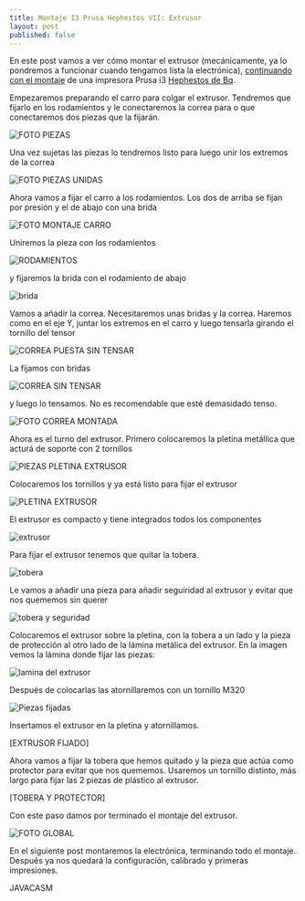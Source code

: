 ```yaml
---
title: Montaje I3 Prusa Hephestos VII: Extrusor
layout: post
published: false
---
```



En este post vamos a ver cómo montar el extrusor (mecánicamente, ya lo pondremos a funcionar cuando tengamos lista la electrónica), [continuando con el montaje](http://blog.elcacharreo.com/tag/hephestos/) de una impresora Prusa i3 [Hephestos de Bq](http://bq.com/es/prusa). 

Empezaremos preparando el carro para colgar el extrusor. Tendremos que fijarlo en los rodamientos y le conectaremos la correa para o que conectaremos dos piezas que la fijarán.

![FOTO PIEZAS](https://lh4.googleusercontent.com/-8iR24oKkisI/VVfCYtrjjtI/AAAAAAAA7bw/sGo2cvrdYq0/w1014-h761-no/IMG_20150515_200737.jpg)

Una vez sujetas las piezas lo tendremos listo para luego unir los extremos de la correa

![FOTO PIEZAS UNIDAS](https://lh6.googleusercontent.com/-8kERMbVA_uA/VVfCYl2eQMI/AAAAAAAA7bo/EHYJs0RJL0o/w1014-h761-no/IMG_20150515_201228.jpg)

Ahora vamos a fijar el carro a los rodamientos. Los dos de arriba se fijan por presión y el de abajo con una brida

![FOTO MONTAJE CARRO](https://lh6.googleusercontent.com/-UkjyQnh2IIE/VVfCYu_Hh1I/AAAAAAAA7Sw/pP67tawSkz4/w1014-h761-no/IMG_20150515_201509.jpg)

Uniremos la pieza con los rodamientos

![RODAMIENTOS](https://lh4.googleusercontent.com/-YEyF4ieKVCA/VVfCYrlBO7I/AAAAAAAA7Sw/gM6FICYzsQE/w1014-h761-no/IMG_20150516_013432.jpg)

y fijaremos la brida con el rodamiento de abajo

![brida](https://lh4.googleusercontent.com/-dHtcBZyX2fQ/VVfCYhkmGpI/AAAAAAAA7Sw/xU2YVYVSTek/w1014-h761-no/IMG_20150515_201911.jpg)

Vamos a añadir la correa. Necesitaremos unas bridas y la correa. Haremos como en el eje Y, juntar los extremos en el carro y luego tensarla girando el tornillo del tensor

![CORREA PUESTA SIN TENSAR](https://lh6.googleusercontent.com/-nLm5FJmLj-Y/VVfCYuWYcGI/AAAAAAAA7Sw/dMaUhvJ3AsA/w1014-h761-no/IMG_20150515_202036.jpg)

La fijamos con bridas 

![CORREA SIN TENSAR](https://lh4.googleusercontent.com/-I5wsiags--Q/VVfCYnJiWdI/AAAAAAAA7Sw/eMdzXMy6Re0/w1014-h761-no/IMG_20150516_014327.jpg)

y luego lo tensamos. No es recomendable que esté demasidado tenso.

![FOTO CORREA MONTADA](https://lh6.googleusercontent.com/-_k00AUOEORo/VVfCYpPKJRI/AAAAAAAA7Sw/Bw1_1NMBps0/w1014-h761-no/IMG_20150516_014635.jpg)

Ahora es el turno del extrusor. Primero colocaremos la pletina metállica que acturá de soporte con 2 tornillos

![PIEZAS PLETINA EXTRUSOR](https://lh4.googleusercontent.com/-nqXc27NQcvw/VVfCYivO1pI/AAAAAAAA7Sw/Z7PmMsP4fXM/w570-h761-no/IMG_20150516_015151.jpg)

Colocaremos los tornillos y ya está listo para fijar el extrusor

![PLETINA EXTRUSOR](https://lh4.googleusercontent.com/-B5am_9WOcmk/VVfCYnd99dI/AAAAAAAA7Sw/bpUZfoiQTgg/w1014-h761-no/IMG_20150516_015348.jpg)

El extrusor es compacto y tiene integrados todos los componentes

![extrusor](https://lh6.googleusercontent.com/-0k8SOSom83c/VVfCYv3WA3I/AAAAAAAA7Sw/cndaBXmFrWI/w1014-h761-no/IMG_20150516_015907.jpg)

Para fijar el extrusor tenemos que quitar la tobera. 

![tobera](https://lh4.googleusercontent.com/-2oMQiqRERQI/VVfCYm886gI/AAAAAAAA7Sw/aG6ACRjE160/w1014-h761-no/IMG_20150516_020626.jpg)

Le vamos a añadir una pieza para añadir seguiridad al extrusor y evitar que nos quememos sin querer

![tobera y seguridad](https://lh4.googleusercontent.com/-2oMQiqRERQI/VVfCYm886gI/AAAAAAAA7Sw/aG6ACRjE160/w1014-h761-no/IMG_20150516_020626.jpg)

Colocaremos el extrusor sobre la pletina, con la tobera a un lado y la pieza de protección al otro lado de la lámina metálica del extrusor. En la imagen vemos la lámina donde fijar las piezas:

![lamina del extrusor](https://lh4.googleusercontent.com/-YIhh3MYZ6wY/VVfCYmLW-rI/AAAAAAAA7Sw/z4BYfCKLI80/w1014-h761-no/IMG_20150516_020512.jpg)

Después de colocarlas las atornillaremos con un tornillo M320

![Piezas fijadas](https://lh6.googleusercontent.com/-iIyW6-fYQ6w/VVfCYgXNkpI/AAAAAAAA7Sw/nOYEI9P6Tok/w1014-h761-no/IMG_20150516_021216.jpg)

Insertamos el extrusor en la pletina y atornillamos.

[EXTRUSOR FIJADO]

Ahora vamos a fijar la tobera que hemos quitado y la pieza que actúa como protector para evitar que nos quememos. Usaremos un tornillo distinto, más largo para fijar las 2 piezas de plástico al extrusor.

[TOBERA Y PROTECTOR]

Con este paso damos por terminado el montaje del extrusor. 

![FOTO GLOBAL](https://lh6.googleusercontent.com/-LAVna0nBRDA/VVfCYtVuwGI/AAAAAAAA7Sw/fxviVf1PuYA/w1014-h761-no/IMG_20150516_021411.jpg)

En el siguiente post montaremos la electrónica, terminando todo el montaje. Después ya nos quedará la configuración, calibrado y primeras impresiones.

JAVACASM

